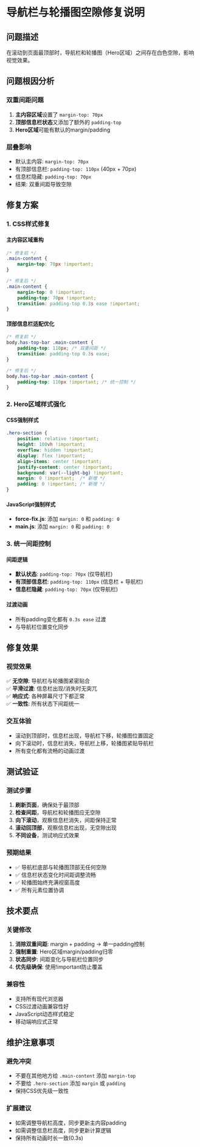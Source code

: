 # 导航栏与轮播图空隙修复说明

## 问题描述
在滚动到页面最顶部时，导航栏和轮播图（Hero区域）之间存在白色空隙，影响视觉效果。

## 问题根因分析

### 双重间距问题
1. **主内容区域**设置了 `margin-top: 70px`
2. **顶部信息栏状态**又添加了额外的 `padding-top`
3. **Hero区域**可能有默认的margin/padding

### 层叠影响
- 默认主内容: `margin-top: 70px`
- 有顶部信息栏: `padding-top: 110px` (40px + 70px)
- 信息栏隐藏: `padding-top: 70px`
- 结果: 双重间距导致空隙

## 修复方案

### 1. CSS样式修复

#### 主内容区域重构
```css
/* 修复前 */
.main-content {
    margin-top: 70px !important;
}

/* 修复后 */
.main-content {
    margin-top: 0 !important;
    padding-top: 70px !important;
    transition: padding-top 0.3s ease !important;
}
```

#### 顶部信息栏适配优化
```css
/* 修复前 */
body.has-top-bar .main-content {
    padding-top: 110px; /* 双重间距 */
    transition: padding-top 0.3s ease;
}

/* 修复后 */
body.has-top-bar .main-content {
    padding-top: 110px !important; /* 统一控制 */
}
```

### 2. Hero区域样式强化

#### CSS强制样式
```css
.hero-section {
    position: relative !important;
    height: 100vh !important;
    overflow: hidden !important;
    display: flex !important;
    align-items: center !important;
    justify-content: center !important;
    background: var(--light-bg) !important;
    margin: 0 !important;  /* 新增 */
    padding: 0 !important; /* 新增 */
}
```

#### JavaScript强制样式
- **force-fix.js**: 添加 `margin: 0` 和 `padding: 0`
- **main.js**: 添加 `margin: 0` 和 `padding: 0`

### 3. 统一间距控制

#### 间距逻辑
- **默认状态**: `padding-top: 70px` (仅导航栏)
- **有顶部信息栏**: `padding-top: 110px` (信息栏 + 导航栏)
- **信息栏隐藏**: `padding-top: 70px` (仅导航栏)

#### 过渡动画
- 所有padding变化都有 `0.3s ease` 过渡
- 与导航栏位置变化同步

## 修复效果

### 视觉效果
✅ **无空隙**: 导航栏与轮播图紧密贴合  
✅ **平滑过渡**: 信息栏出现/消失时无突兀  
✅ **响应式**: 各种屏幕尺寸下都正常  
✅ **一致性**: 所有状态下间距统一  

### 交互体验
- 滚动到顶部时，信息栏出现，导航栏下移，轮播图位置固定
- 向下滚动时，信息栏消失，导航栏上移，轮播图紧贴导航栏
- 所有变化都有流畅的动画过渡

## 测试验证

### 测试步骤
1. **刷新页面**，确保处于最顶部
2. **检查间距**，导航栏和轮播图应无空隙
3. **向下滚动**，观察信息栏消失，间距保持正常
4. **滚动回顶部**，观察信息栏出现，无空隙出现
5. **不同设备**，测试响应式效果

### 预期结果
- ✅ 导航栏底部与轮播图顶部无任何空隙
- ✅ 信息栏状态变化时间距调整流畅
- ✅ 轮播图始终充满视窗高度
- ✅ 所有元素位置协调

## 技术要点

### 关键修改
1. **消除双重间距**: margin + padding → 单一padding控制
2. **强制重置**: Hero区域margin/padding归零
3. **状态同步**: 间距变化与导航栏位置同步
4. **优先级确保**: 使用!important防止覆盖

### 兼容性
- 支持所有现代浏览器
- CSS过渡动画兼容性好  
- JavaScript动态样式稳定
- 移动端响应式正常

## 维护注意事项

### 避免冲突
- 不要在其他地方给 `.main-content` 添加 `margin-top`
- 不要给 `.hero-section` 添加 `margin` 或 `padding`
- 保持CSS优先级一致性

### 扩展建议
- 如需调整导航栏高度，同步更新主内容padding
- 如需调整信息栏高度，同步更新计算逻辑
- 保持所有动画时长一致(0.3s)